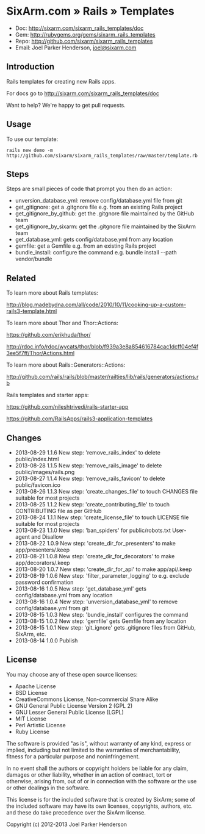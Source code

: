 # SixArm.com » Rails » Templates

* Doc: <http://sixarm.com/sixarm_rails_templates/doc>
* Gem: <http://rubygems.org/gems/sixarm_rails_templates>
* Repo: <http://github.com/sixarm/sixarm_rails_templates>
* Email: Joel Parker Henderson, <joel@sixarm.com>

## Introduction

Rails templates for creating new Rails apps.

For docs go to <http://sixarm.com/sixarm_rails_templates/doc>

Want to help? We're happy to get pull requests.


## Usage

To use our template:

    rails new demo -m http://github.com/sixarm/sixarm_rails_templates/raw/master/template.rb


## Steps

Steps are small pieces of code that prompt you then do an action:

  * unversion_database_yml: remove config/database.yml file from git
  * get_gitignore: get a .gitgnore file e.g. from an existing Rails project
  * get_gitignore_by_github: get the .gitgnore file maintained by the GitHub team
  * get_gitignore_by_sixarm: get the .gitgnore file maintained by the SixArm team
  * get_database_yml: gets config/database.yml from any location
  * gemfile: get a Gemfile e.g. from an existing Rails project
  * bundle_install: configure the command e.g. bundle install --path vendor/bundle


## Related
  
To learn more about Rails templates:

  http://blog.madebydna.com/all/code/2010/10/11/cooking-up-a-custom-rails3-template.html

To learn more about Thor and Thor::Actions:

  https://github.com/erikhuda/thor/

  http://rdoc.info/rdoc/wycats/thor/blob/f939a3e8a854616784cac1dcff04ef4f3ee5f7ff/Thor/Actions.html

To learn more about Rails::Generators::Actions:

  http://github.com/rails/rails/blob/master/railties/lib/rails/generators/actions.rb

Rails templates and starter apps:

  https://github.com/nileshtrivedi/rails-starter-app

  https://github.com/RailsApps/rails3-application-templates


## Changes

* 2013-08-29 1.1.6 New step: 'remove_rails_index' to delete public/index.html
* 2013-08-28 1.1.5 New step: 'remove_rails_image' to delete public/images/rails.png
* 2013-08-27 1.1.4 New step: 'remove_rails_favicon' to delete public/favicon.ico
* 2013-08-26 1.1.3 New step: 'create_changes_file' to touch CHANGES file suitable for most projects
* 2013-08-25 1.1.2 New step: 'create_contributing_file' to touch CONTRIBUTING file as per GitHub
* 2013-08-24 1.1.1 New step: 'create_license_file' to touch LICENSE file suitable for most projects
* 2013-08-23 1.1.0 New step: 'ban_spiders' for public/robots.txt User-agent and Disallow
* 2013-08-22 1.0.9 New step: 'create_dir_for_presenters' to make app/presenters/.keep
* 2013-08-21 1.0.8 New step: 'create_dir_for_decorators' to make app/decorators/.keep
* 2013-08-20 1.0.7 New step: 'create_dir_for_api' to make app/api/.keep
* 2013-08-19 1.0.6 New step: 'filter_parameter_logging' to e.g. exclude password confirmation
* 2013-08-16 1.0.5 New step: 'get_database_yml' gets config/database.yml from any location
* 2013-08-16 1.0.4 New step: 'unversion_database_yml' to remove config/database.yml from git
* 2013-08-15 1.0.3 New step: 'bundle_install' configures the command
* 2013-08-15 1.0.2 New step: 'gemfile' gets Gemfile from any location
* 2013-08-15 1.0.1 New step: 'git_ignore' gets .gitignore files from GitHub, SixArm, etc.
* 2013-08-14 1.0.0 Publish


## License

You may choose any of these open source licenses:

  * Apache License
  * BSD License
  * CreativeCommons License, Non-commercial Share Alike
  * GNU General Public License Version 2 (GPL 2)
  * GNU Lesser General Public License (LGPL)
  * MIT License
  * Perl Artistic License
  * Ruby License

The software is provided "as is", without warranty of any kind, 
express or implied, including but not limited to the warranties of 
merchantability, fitness for a particular purpose and noninfringement. 

In no event shall the authors or copyright holders be liable for any 
claim, damages or other liability, whether in an action of contract, 
tort or otherwise, arising from, out of or in connection with the 
software or the use or other dealings in the software.

This license is for the included software that is created by SixArm;
some of the included software may have its own licenses, copyrights, 
authors, etc. and these do take precedence over the SixArm license.

Copyright (c) 2012-2013 Joel Parker Henderson
